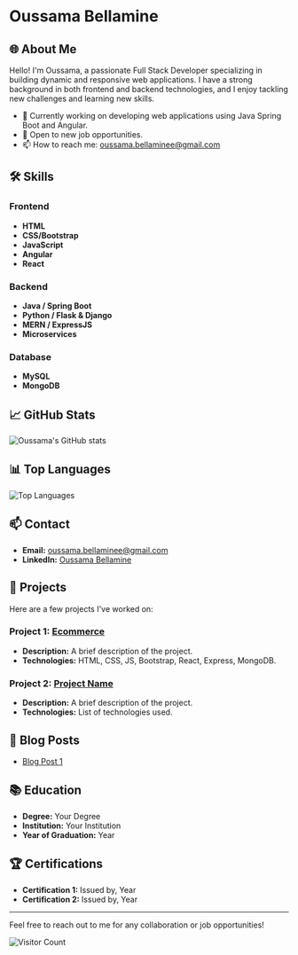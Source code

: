 # Oussama Bellamine

## 🌐 About Me
Hello! I'm Oussama, a passionate Full Stack Developer specializing in building dynamic and responsive web applications. I have a strong background in both frontend and backend technologies, and I enjoy tackling new challenges and learning new skills.

- 🔭 Currently working on developing web applications using Java Spring Boot and Angular.
- 💼 Open to new job opportunities.
- 📫 How to reach me: [oussama.bellaminee@gmail.com](mailto:oussama.bellaminee@gmail.com)

## 🛠️ Skills

### Frontend
- **HTML**
- **CSS/Bootstrap**
- **JavaScript**
- **Angular**
- **React**

### Backend
- **Java / Spring Boot**
- **Python / Flask & Django**
- **MERN / ExpressJS**
- **Microservices**

### Database
- **MySQL**
- **MongoDB**

## 📈 GitHub Stats
![Oussama's GitHub stats](https://github-readme-stats.vercel.app/api?username=BellamineOussama&show_icons=true&theme=radical)


## 📊 Top Languages
![Top Languages](https://github-readme-stats.vercel.app/api/top-langs/?username=BellamineOussama&layout=compact&theme=radical)

## 📫 Contact
- **Email:** [oussama.bellaminee@gmail.com](mailto:oussama.bellaminee@gmail.com)
- **LinkedIn:** [Oussama Bellamine](https://www.linkedin.com/in/oussama-bellamine-4bb2882b1/)

## 💼 Projects
Here are a few projects I've worked on:

### Project 1: [Ecommerce]([https://github.com/BellamineOussama/ecommerce](https://github.com/BellamineOussama/My-Projects/tree/main/ecommerce))
- **Description:** A brief description of the project.
- **Technologies:** HTML, CSS, JS, Bootstrap, React, Express, MongoDB.

### Project 2: [Project Name](https://github.com/your-github-username/project-name)
- **Description:** A brief description of the project.
- **Technologies:** List of technologies used.

## 📝 Blog Posts
- [Blog Post 1](https://yourblog.com/blog-post-1)

## 📚 Education
- **Degree:** Your Degree
- **Institution:** Your Institution
- **Year of Graduation:** Year

## 🏆 Certifications
- **Certification 1:** Issued by, Year
- **Certification 2:** Issued by, Year

---

Feel free to reach out to me for any collaboration or job opportunities!

![Visitor Count](https://visitor-badge.laobi.icu/badge?page_id=your-github-username.your-repo-name)
